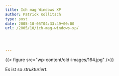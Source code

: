 ```yaml
---
title: Ich mag Windows XP
author: Patrick Kollitsch
type: post
date: 2005-10-05T04:33:49+00:00
url: /2005/10/ich-mag-windows-xp/




---
```

{{< figure src="wp-content/old-images/164.jpg" />}}

Es ist so _strukturiert_.
